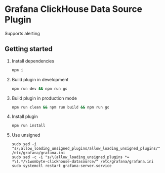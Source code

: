 # Grafana ClickHouse Data Source Plugin

Supports alerting

## Getting started

1. Install dependencies

    ```BASH
    npm i
    ```
2. Build plugin in development

    ```BASH
    npm run dev && npm run go
    ```
3. Build plugin in production mode

    ```BASH
    npm run clean && npm run build && npm run go
    ```
4. Install plugin

    ```BASH
    npm run install
    ```
   
5. Use unsigned
    ```
    sudo sed -i "s/;allow_loading_unsigned_plugins/allow_loading_unsigned_plugins/" /etc/grafana/grafana.ini
    sudo sed -c -i "s/\(allow_loading_unsigned_plugins *= *\).*/\1wombyte-clickhouse-datasource/" /etc/grafana/grafana.ini
    sudo systemctl restart grafana-server.service 
    ```
